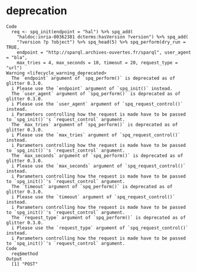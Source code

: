 # deprecation

    Code
      req <- spq_init(endpoint = "hal") %>% spq_add(
        "haldoc:inria-00362381 dcterms:hasVersion ?version") %>% spq_add(
        "?version ?p ?object") %>% spq_head(5) %>% spq_perform(dry_run = TRUE,
        endpoint = "http://sparql.archives-ouvertes.fr/sparql", user_agent = "bla",
        max_tries = 4, max_seconds = 10, timeout = 20, request_type = "url")
    Warning <lifecycle_warning_deprecated>
      The `endpoint` argument of `spq_perform()` is deprecated as of glitter 0.3.0.
      i Please use the `endpoint` argument of `spq_init()` instead.
      The `user_agent` argument of `spq_perform()` is deprecated as of glitter 0.3.0.
      i Please use the `user_agent` argument of `spq_request_control()` instead.
      i Parameters controlling how the request is made have to be passed to `spq_init()`'s `request_control` argument.
      The `max_tries` argument of `spq_perform()` is deprecated as of glitter 0.3.0.
      i Please use the `max_tries` argument of `spq_request_control()` instead.
      i Parameters controlling how the request is made have to be passed to `spq_init()`'s `request_control` argument.
      The `max_seconds` argument of `spq_perform()` is deprecated as of glitter 0.3.0.
      i Please use the `max_seconds` argument of `spq_request_control()` instead.
      i Parameters controlling how the request is made have to be passed to `spq_init()`'s `request_control` argument.
      The `timeout` argument of `spq_perform()` is deprecated as of glitter 0.3.0.
      i Please use the `timeout` argument of `spq_request_control()` instead.
      i Parameters controlling how the request is made have to be passed to `spq_init()`'s `request_control` argument.
      The `request_type` argument of `spq_perform()` is deprecated as of glitter 0.3.0.
      i Please use the `request_type` argument of `spq_request_control()` instead.
      i Parameters controlling how the request is made have to be passed to `spq_init()`'s `request_control` argument.
    Code
      req$method
    Output
      [1] "POST"

